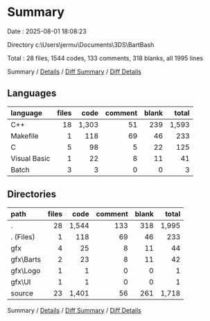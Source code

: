 # Summary

Date : 2025-08-01 18:08:23

Directory c:\\Users\\jermu\\Documents\\3DS\\BartBash

Total : 28 files,  1544 codes, 133 comments, 318 blanks, all 1995 lines

Summary / [Details](details.md) / [Diff Summary](diff.md) / [Diff Details](diff-details.md)

## Languages
| language | files | code | comment | blank | total |
| :--- | ---: | ---: | ---: | ---: | ---: |
| C++ | 18 | 1,303 | 51 | 239 | 1,593 |
| Makefile | 1 | 118 | 69 | 46 | 233 |
| C | 5 | 98 | 5 | 22 | 125 |
| Visual Basic | 1 | 22 | 8 | 11 | 41 |
| Batch | 3 | 3 | 0 | 0 | 3 |

## Directories
| path | files | code | comment | blank | total |
| :--- | ---: | ---: | ---: | ---: | ---: |
| . | 28 | 1,544 | 133 | 318 | 1,995 |
| . (Files) | 1 | 118 | 69 | 46 | 233 |
| gfx | 4 | 25 | 8 | 11 | 44 |
| gfx\\Barts | 2 | 23 | 8 | 11 | 42 |
| gfx\\Logo | 1 | 1 | 0 | 0 | 1 |
| gfx\\UI | 1 | 1 | 0 | 0 | 1 |
| source | 23 | 1,401 | 56 | 261 | 1,718 |

Summary / [Details](details.md) / [Diff Summary](diff.md) / [Diff Details](diff-details.md)